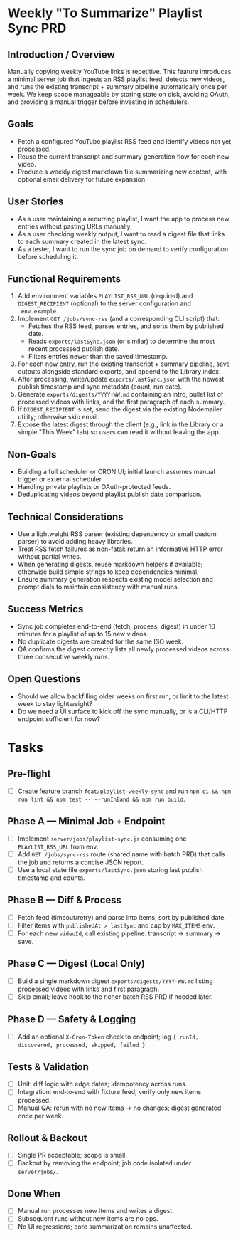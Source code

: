 # Weekly "To Summarize" Playlist Sync PRD

## Introduction / Overview
Manually copying weekly YouTube links is repetitive. This feature introduces a minimal server job that ingests an RSS playlist feed, detects new videos, and runs the existing transcript + summary pipeline automatically once per week. We keep scope manageable by storing state on disk, avoiding OAuth, and providing a manual trigger before investing in schedulers.

## Goals
- Fetch a configured YouTube playlist RSS feed and identify videos not yet processed.
- Reuse the current transcript and summary generation flow for each new video.
- Produce a weekly digest markdown file summarizing new content, with optional email delivery for future expansion.

## User Stories
- As a user maintaining a recurring playlist, I want the app to process new entries without pasting URLs manually.
- As a user checking weekly output, I want to read a digest file that links to each summary created in the latest sync.
- As a tester, I want to run the sync job on demand to verify configuration before scheduling it.

## Functional Requirements
1. Add environment variables `PLAYLIST_RSS_URL` (required) and `DIGEST_RECIPIENT` (optional) to the server configuration and `.env.example`.
2. Implement `GET /jobs/sync-rss` (and a corresponding CLI script) that:
   - Fetches the RSS feed, parses entries, and sorts them by published date.
   - Reads `exports/lastSync.json` (or similar) to determine the most recent processed publish date.
   - Filters entries newer than the saved timestamp.
3. For each new entry, run the existing transcript + summary pipeline, save outputs alongside standard exports, and append to the Library index.
4. After processing, write/update `exports/lastSync.json` with the newest publish timestamp and sync metadata (count, run date).
5. Generate `exports/digests/YYYY-WW.md` containing an intro, bullet list of processed videos with links, and the first paragraph of each summary.
6. If `DIGEST_RECIPIENT` is set, send the digest via the existing Nodemailer utility; otherwise skip email.
7. Expose the latest digest through the client (e.g., link in the Library or a simple "This Week" tab) so users can read it without leaving the app.

## Non-Goals
- Building a full scheduler or CRON UI; initial launch assumes manual trigger or external scheduler.
- Handling private playlists or OAuth-protected feeds.
- Deduplicating videos beyond playlist publish date comparison.

## Technical Considerations
- Use a lightweight RSS parser (existing dependency or small custom parser) to avoid adding heavy libraries.
- Treat RSS fetch failures as non-fatal: return an informative HTTP error without partial writes.
- When generating digests, reuse markdown helpers if available; otherwise build simple strings to keep dependencies minimal.
- Ensure summary generation respects existing model selection and prompt dials to maintain consistency with manual runs.

## Success Metrics
- Sync job completes end-to-end (fetch, process, digest) in under 10 minutes for a playlist of up to 15 new videos.
- No duplicate digests are created for the same ISO week.
- QA confirms the digest correctly lists all newly processed videos across three consecutive weekly runs.

## Open Questions
- Should we allow backfilling older weeks on first run, or limit to the latest week to stay lightweight?
- Do we need a UI surface to kick off the sync manually, or is a CLI/HTTP endpoint sufficient for now?

# Tasks

## Pre‑flight
- [ ] Create feature branch `feat/playlist-weekly-sync` and run `npm ci && npm run lint && npm test -- --runInBand && npm run build`.

## Phase A — Minimal Job + Endpoint
- [ ] Implement `server/jobs/playlist-sync.js` consuming one `PLAYLIST_RSS_URL` from env.
- [ ] Add `GET /jobs/sync-rss` route (shared name with batch PRD) that calls the job and returns a concise JSON report.
- [ ] Use a local state file `exports/lastSync.json` storing last publish timestamp and counts.

## Phase B — Diff & Process
- [ ] Fetch feed (timeout/retry) and parse into items; sort by published date.
- [ ] Filter items with `publishedAt > lastSync` and cap by `MAX_ITEMS` env.
- [ ] For each new `videoId`, call existing pipeline: transcript → summary → save.

## Phase C — Digest (Local Only)
- [ ] Build a single markdown digest `exports/digests/YYYY-WW.md` listing processed videos with links and first paragraph.
- [ ] Skip email; leave hook to the richer batch RSS PRD if needed later.

## Phase D — Safety & Logging
- [ ] Add an optional `X-Cron-Token` check to endpoint; log `{ runId, discovered, processed, skipped, failed }`.

## Tests & Validation
- [ ] Unit: diff logic with edge dates; idempotency across runs.
- [ ] Integration: end‑to‑end with fixture feed; verify only new items processed.
- [ ] Manual QA: rerun with no new items → no changes; digest generated once per week.

## Rollout & Backout
- [ ] Single PR acceptable; scope is small.
- [ ] Backout by removing the endpoint; job code isolated under `server/jobs/`.

## Done When
- [ ] Manual run processes new items and writes a digest.
- [ ] Subsequent runs without new items are no‑ops.
- [ ] No UI regressions; core summarization remains unaffected.
